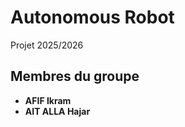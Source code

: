 # Autonomous Robot

 Projet 2025/2026

 ## Membres du groupe  
 
- **AFIF Ikram**  
- **AIT ALLA Hajar**
